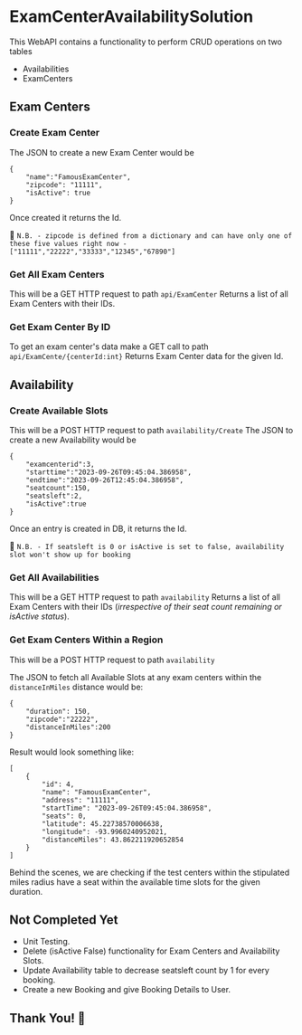 # ExamCenterAvailabilitySolution

This WebAPI contains a functionality to perform CRUD operations on two tables
- Availabilities
- ExamCenters

## Exam Centers

### Create Exam Center

The JSON to create a new Exam Center would be
```
{
    "name":"FamousExamCenter",
    "zipcode": "11111",
    "isActive": true
}
```
Once created it returns the Id.

:robot: `N.B. - zipcode is defined from a dictionary and can have only one of these five values right now - ["11111","22222","33333","12345","67890"]`

### Get All Exam Centers

This will be a GET HTTP request to path `api/ExamCenter`
Returns a list of all Exam Centers with their IDs.

### Get Exam Center By ID

To get an exam center's data make a GET call to path `api/ExamCente/{centerId:int}`
Returns Exam Center data for the given Id.

## Availability

### Create Available Slots

This will be a POST HTTP request to path `availability/Create`
The JSON to create a new Availability would be
```
{
    "examcenterid":3,
    "starttime":"2023-09-26T09:45:04.386958",
    "endtime":"2023-09-26T12:45:04.386958",
    "seatcount":150,
    "seatsleft":2,
    "isActive":true
}
```
Once an entry is created in DB, it returns the Id.

:robot: `N.B. - If seatsleft is 0 or isActive is set to false, availability slot won't show up for booking`

### Get All Availabilities

This will be a GET HTTP request to path `availability`
Returns a list of all Exam Centers with their IDs (_irrespective of their seat count remaining or isActive status_).

### Get Exam Centers Within a Region

This will be a POST HTTP request to path `availability`

The JSON to fetch all Available Slots at any exam centers within the `distanceInMiles` distance would be:
```
{
    "duration": 150,
    "zipcode":"22222",
    "distanceInMiles":200
}
```

Result would look something like:
```
[
    {
        "id": 4,
        "name": "FamousExamCenter",
        "address": "11111",
        "startTime": "2023-09-26T09:45:04.386958",
        "seats": 0,
        "latitude": 45.22738570006638,
        "longitude": -93.9960240952021,
        "distanceMiles": 43.862211920652854
    }
]
```
Behind the scenes, we are checking if the test centers within the stipulated miles radius have a seat within the available time slots for the given duration.

## Not Completed Yet

- Unit Testing.
- Delete (isActive False) functionality for Exam Centers and Availability Slots.
- Update Availability table to decrease seatsleft count by 1 for every booking.
- Create a new Booking and give Booking Details to User.


## Thank You! :tea:


